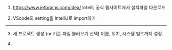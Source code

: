 1. https://www.jetbrains.com/idea/
   intellij 공식 웹사이트에서 설치파일 다운로드

2. VScode의 setting을 IntelliJ로 import하기

---

3. 새 프로젝트 생성 (or 기존 파일 불러오기 선택)
   이름, 위치, 시스템 빌드까지 설정.

4. 
